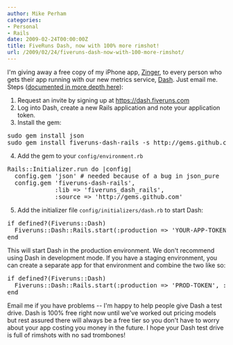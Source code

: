 ```yaml
---
author: Mike Perham
categories:
- Personal
- Rails
date: 2009-02-24T00:00:00Z
title: FiveRuns Dash, now with 100% more rimshot!
url: /2009/02/24/fiveruns-dash-now-with-100-more-rimshot/
---
```


I'm giving away a free copy of my iPhone app, [Zinger][1], to every person who gets their app running with our new metrics service, [Dash][2]. Just email me. Steps ([documented in more depth here][3]):

1) Request an invite by signing up at <https://dash.fiveruns.com>  
2) Log into Dash, create a new Rails application and note your application token.  
3) Install the gem:

<pre>sudo gem install json
sudo gem install fiveruns-dash-rails -s http://gems.github.com
</pre>

4) Add the gem to your `config/environment.rb`

<pre lang="ruby">Rails::Initializer.run do |config|
  config.gem 'json' # needed because of a bug in json_pure
  config.gem 'fiveruns-dash-rails',
             :lib => 'fiveruns_dash_rails',
             :source => 'http://gems.github.com'
</pre>

5) Add the initializer file `config/initializers/dash.rb` to start Dash:

<pre lang="ruby">if defined?(Fiveruns::Dash)
  Fiveruns::Dash::Rails.start(:production => 'YOUR-APP-TOKEN-HERE')
end
</pre>

This will start Dash in the production environment. We don't recommend using Dash in development mode. If you have a staging environment, you can create a separate app for that environment and combine the two like so:

<pre lang="ruby">if defined?(Fiveruns::Dash)
  Fiveruns::Dash::Rails.start(:production => 'PROD-TOKEN', :staging => 'STAGE-TOKEN')
end
</pre>

Email me if you have problems -- I'm happy to help people give Dash a test drive. Dash is 100% free right now until we've worked out pricing models but rest assured there will always be a free tier so you don't have to worry about your app costing you money in the future. I hope your Dash test drive is full of rimshots with no sad trombones!

 [1]: http://itunes.apple.com/WebObjects/MZStore.woa/wa/viewSoftware?id=301088210&mt=8
 [2]: http://dash.fiveruns.com
 [3]: http://support.fiveruns.com/faqs/dash/rails
